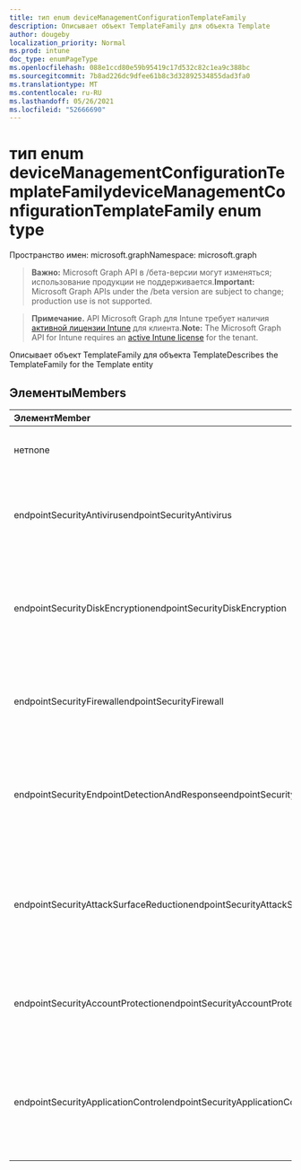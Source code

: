 ```yaml
---
title: тип enum deviceManagementConfigurationTemplateFamily
description: Описывает объект TemplateFamily для объекта Template
author: dougeby
localization_priority: Normal
ms.prod: intune
doc_type: enumPageType
ms.openlocfilehash: 088e1ccd80e59b95419c17d532c82c1ea9c388bc
ms.sourcegitcommit: 7b8ad226dc9dfee61b8c3d32892534855dad3fa0
ms.translationtype: MT
ms.contentlocale: ru-RU
ms.lasthandoff: 05/26/2021
ms.locfileid: "52666690"
---
```

# <a name="devicemanagementconfigurationtemplatefamily-enum-type"></a><span data-ttu-id="b5257-103">тип enum deviceManagementConfigurationTemplateFamily</span><span class="sxs-lookup"><span data-stu-id="b5257-103">deviceManagementConfigurationTemplateFamily enum type</span></span>

<span data-ttu-id="b5257-104">Пространство имен: microsoft.graph</span><span class="sxs-lookup"><span data-stu-id="b5257-104">Namespace: microsoft.graph</span></span>

> <span data-ttu-id="b5257-105">**Важно:** Microsoft Graph API в /бета-версии могут изменяться; использование продукции не поддерживается.</span><span class="sxs-lookup"><span data-stu-id="b5257-105">**Important:** Microsoft Graph APIs under the /beta version are subject to change; production use is not supported.</span></span>

> <span data-ttu-id="b5257-106">**Примечание.** API Microsoft Graph для Intune требует наличия [активной лицензии Intune](https://go.microsoft.com/fwlink/?linkid=839381) для клиента.</span><span class="sxs-lookup"><span data-stu-id="b5257-106">**Note:** The Microsoft Graph API for Intune requires an [active Intune license](https://go.microsoft.com/fwlink/?linkid=839381) for the tenant.</span></span>

<span data-ttu-id="b5257-107">Описывает объект TemplateFamily для объекта Template</span><span class="sxs-lookup"><span data-stu-id="b5257-107">Describes the TemplateFamily for the Template entity</span></span>

## <a name="members"></a><span data-ttu-id="b5257-108">Элементы</span><span class="sxs-lookup"><span data-stu-id="b5257-108">Members</span></span>
|<span data-ttu-id="b5257-109">Элемент</span><span class="sxs-lookup"><span data-stu-id="b5257-109">Member</span></span>|<span data-ttu-id="b5257-110">Значение</span><span class="sxs-lookup"><span data-stu-id="b5257-110">Value</span></span>|<span data-ttu-id="b5257-111">Описание</span><span class="sxs-lookup"><span data-stu-id="b5257-111">Description</span></span>|
|:---|:---|:---|
|<span data-ttu-id="b5257-112">нет</span><span class="sxs-lookup"><span data-stu-id="b5257-112">none</span></span>|<span data-ttu-id="b5257-113">0</span><span class="sxs-lookup"><span data-stu-id="b5257-113">0</span></span>|<span data-ttu-id="b5257-114">По умолчанию для семейства шаблонов, когда политика не связана с шаблоном</span><span class="sxs-lookup"><span data-stu-id="b5257-114">Default for Template Family when Policy is not linked to a Template</span></span>|
|<span data-ttu-id="b5257-115">endpointSecurityAntivirus</span><span class="sxs-lookup"><span data-stu-id="b5257-115">endpointSecurityAntivirus</span></span>|<span data-ttu-id="b5257-116">10 </span><span class="sxs-lookup"><span data-stu-id="b5257-116">10</span></span>|<span data-ttu-id="b5257-117">Семейство шаблонов для endpointSecurityAntivirus, которое управляет дискретной группой параметров антивируса для управляемых устройств</span><span class="sxs-lookup"><span data-stu-id="b5257-117">Template Family for EndpointSecurityAntivirus that manages the discrete group of antivirus settings for managed devices</span></span>|
|<span data-ttu-id="b5257-118">endpointSecurityDiskEncryption</span><span class="sxs-lookup"><span data-stu-id="b5257-118">endpointSecurityDiskEncryption</span></span>|<span data-ttu-id="b5257-119">11</span><span class="sxs-lookup"><span data-stu-id="b5257-119">11</span></span>|<span data-ttu-id="b5257-120">Семейство шаблонов для endpointSecurityDiskEncryption, которое предоставляет параметры, которые актуальны для встроенного метода шифрования устройств, например FileVault или BitLocker</span><span class="sxs-lookup"><span data-stu-id="b5257-120">Template Family for EndpointSecurityDiskEncryption that provides settings that are relevant for a devices built-in encryption  method, like FileVault or BitLocker</span></span>|
|<span data-ttu-id="b5257-121">endpointSecurityFirewall</span><span class="sxs-lookup"><span data-stu-id="b5257-121">endpointSecurityFirewall</span></span>|<span data-ttu-id="b5257-122">12 </span><span class="sxs-lookup"><span data-stu-id="b5257-122">12</span></span>|<span data-ttu-id="b5257-123">Семейство шаблонов для EndpointSecurityFirewall, которое помогает настроить встроенный брандмауэр устройств для устройств с macOS и Windows 10</span><span class="sxs-lookup"><span data-stu-id="b5257-123">Template Family for EndpointSecurityFirewall that helps configure a devices built-in firewall for device that run macOS and Windows 10</span></span>|
|<span data-ttu-id="b5257-124">endpointSecurityEndpointDetectionAndResponse</span><span class="sxs-lookup"><span data-stu-id="b5257-124">endpointSecurityEndpointDetectionAndResponse</span></span>|<span data-ttu-id="b5257-125">13</span><span class="sxs-lookup"><span data-stu-id="b5257-125">13</span></span>|<span data-ttu-id="b5257-126">Семейство шаблонов для EndpointSecurityEndpointDectionAndResponse, которое упрощает управление настройками EDR и бортовых устройств в Microsoft Defender для Endpoint</span><span class="sxs-lookup"><span data-stu-id="b5257-126">Template Family for EndpointSecurityEndpointDectionAndResponse that facilitates management of the EDR settings and onboard devices to Microsoft Defender for Endpoint</span></span>|
|<span data-ttu-id="b5257-127">endpointSecurityAttackSurfaceReduction</span><span class="sxs-lookup"><span data-stu-id="b5257-127">endpointSecurityAttackSurfaceReduction</span></span>|<span data-ttu-id="b5257-128">14 </span><span class="sxs-lookup"><span data-stu-id="b5257-128">14</span></span>|<span data-ttu-id="b5257-129">Семейство шаблонов для EndpointSecurityAttackSurfaceReduction, которое помогает уменьшить поверхности атак, минимизируя места, в которых ваша организация уязвима для киберугроз и атак</span><span class="sxs-lookup"><span data-stu-id="b5257-129">Template Family for EndpointSecurityAttackSurfaceReduction that help reduce your attack surfaces, by minimizing the places where your organization is vulnerable to cyberthreats and attacks</span></span>|
|<span data-ttu-id="b5257-130">endpointSecurityAccountProtection</span><span class="sxs-lookup"><span data-stu-id="b5257-130">endpointSecurityAccountProtection</span></span>|<span data-ttu-id="b5257-131">15</span><span class="sxs-lookup"><span data-stu-id="b5257-131">15</span></span>|<span data-ttu-id="b5257-132">Семейство шаблонов для EndpointSecurityAccountProtection, облегчающего защиту удостоверений и учетных записей пользователей</span><span class="sxs-lookup"><span data-stu-id="b5257-132">Template Family for EndpointSecurityAccountProtection that facilitates protecting the identity and accounts of users</span></span>|
|<span data-ttu-id="b5257-133">endpointSecurityApplicationControl</span><span class="sxs-lookup"><span data-stu-id="b5257-133">endpointSecurityApplicationControl</span></span>|<span data-ttu-id="b5257-134">16 </span><span class="sxs-lookup"><span data-stu-id="b5257-134">16</span></span>|<span data-ttu-id="b5257-135">Семейство шаблонов для applicationControl, которое помогает уменьшить угрозы безопасности, ограничивая приложения, которые могут запускать пользователи, и код, который выполняется в ядре System Core (ядра)</span><span class="sxs-lookup"><span data-stu-id="b5257-135">Template Family for ApplicationControl that helps mitigate security threats by restricting the applications that users can run and the code that runs in the System Core (kernel)</span></span>|




